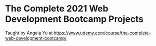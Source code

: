 # The Complete 2021 Web Development Bootcamp Projects
Taught by Angela Yu at https://www.udemy.com/course/the-complete-web-development-bootcamp/
